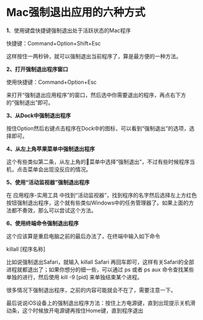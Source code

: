 # Mac强制退出应用的六种方式

**1**、使用键盘快捷键强制退出处于活跃状态的Mac程序

快捷键：Command+Option+Shift+Esc

这样按住一两秒钟，就可以强制退出当前程序了，算是最方便的一种方法。

**2、打开强制退出程序窗口**

使用快捷键：Command+Option+Esc

来打开“强制退出应用程序”的窗口，然后选中你需要退出的程序，再点右下方的“强制退出”即可。

**3、从Dock中强制退出程序**

按住Option然后右键点击程序在Dock中的图标，可以看到“强制退出”的选项，选择即可。

**4、从左上角苹果菜单中强制退出程序**

这个有些类似第二条，从左上角的菜单中选择“强制退出”，不过有些时候程序当机，点击菜单会出现没反应的情况。

**5、使用“活动监视器”强制退出程序**

在 应用程序-实用工具 中找到“活动监视器”，找到程序的名字然后选择左上方红色按钮强制退出程序，这个就有些类似Windows中的任务管理器了。如果上面的方法都不奏效，那么可以尝试这个方法。

**6、使用终端命令强制退出程序**

这个应该算是重启电脑之前的最后办法了，在终端中输入如下命令

killall [程序名称]

比如说强制退出Safari，就输入 killall Safari 再回车即可，这样有关Safari的全部进程就都退出了；如果你想分的细一些，可以通过 ps 或者 ps aux 命令查找某些单独的进行，然后使用 kill -9 [pid] 来单独结束某个进程。

很多情况下强制退出程序，之前的内容可能就会不在了，需要注意一下。

最后说说iOS设备上的强制退出程序方法：按住上方电源键，直到出现提示关机滑动条，这个时候放开电源键再按住Home键，直到程序退出
